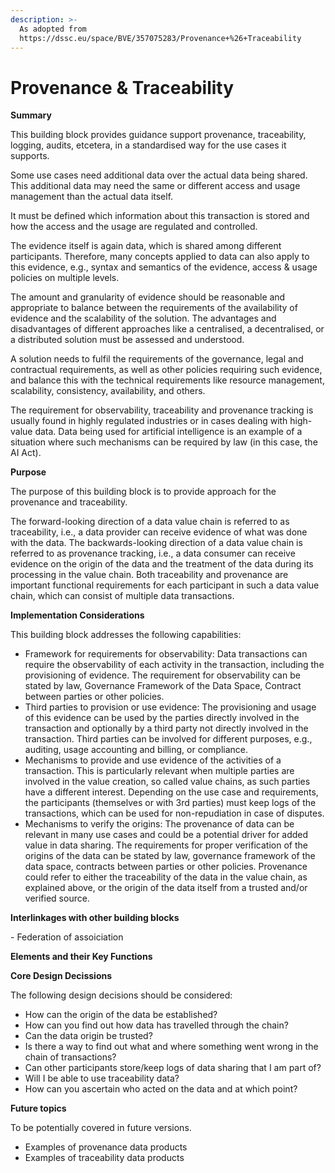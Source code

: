 ```yaml
---
description: >-
  As adopted from
  https://dssc.eu/space/BVE/357075283/Provenance+%26+Traceability
---
```


# Provenance & Traceability

**Summary**&#x20;

This building block provides guidance support provenance, traceability, logging, audits, etcetera, in a standardised way for the use cases it supports.

Some use cases need additional data over the actual data being shared. This additional data may need the same or different access and usage management than the actual data itself.

It must be defined which information about this transaction is stored and how the access and the usage are regulated and controlled.

The evidence itself is again data, which is shared among different participants. Therefore, many concepts applied to data can also apply to this evidence, e.g., syntax and semantics of the evidence, access & usage policies on multiple levels.

The amount and granularity of evidence should be reasonable and appropriate to balance between the requirements of the availability of evidence and the scalability of the solution. The advantages and disadvantages of different approaches like a centralised, a decentralised, or a distributed solution must be assessed and understood.

A solution needs to fulfil the requirements of the governance, legal and contractual requirements, as well as other policies requiring such evidence, and balance this with the technical requirements like resource management, scalability, consistency, availability, and others.

The requirement for observability, traceability and provenance tracking is usually found in highly regulated industries or in cases dealing with high-value data. Data being used for artificial intelligence is an example of a situation where such mechanisms can be required by law (in this case, the AI Act).

**Purpose**&#x20;

The purpose of this building block is to provide approach for the provenance and traceability.

The forward-looking direction of a data value chain is referred to as traceability, i.e., a data provider can receive evidence of what was done with the data. The backwards-looking direction of a data value chain is referred to as provenance tracking, i.e., a data consumer can receive evidence on the origin of the data and the treatment of the data during its processing in the value chain. Both traceability and provenance are important functional requirements for each participant in such a data value chain, which can consist of multiple data transactions.

**Implementation Considerations**

This building block addresses the following capabilities:

* Framework for requirements for observability: Data transactions can require the observability of each activity in the transaction, including the provisioning of evidence. The requirement for observability can be stated by law, Governance Framework of the Data Space, Contract between parties or other policies.
* Third parties to provision or use evidence: The provisioning and usage of this evidence can be used by the parties directly involved in the transaction and optionally by a third party not directly involved in the transaction. Third parties can be involved for different purposes, e.g., auditing, usage accounting and billing, or compliance.
* Mechanisms to provide and use evidence of the activities of a transaction. This is particularly relevant when multiple parties are involved in the value creation, so called value chains, as such parties have a different interest. Depending on the use case and requirements, the participants (themselves or with 3rd parties) must keep logs of the transactions, which can be used for non-repudiation in case of disputes.
* Mechanisms to verify the origins: The provenance of data can be relevant in many use cases and could be a potential driver for added value in data sharing. The requirements for proper verification of the origins of the data can be stated by law, governance framework of the data space, contracts between parties or other policies. Provenance could refer to either the traceability of the data in the value chain, as explained above, or the origin of the data itself from a trusted and/or verified source.

**Interlinkages with other building blocks**&#x20;

&#x20;\- Federation of assoiciation



**Elements and their Key Functions**



**Core Design Decissions**

The following design decisions should be considered:

* How can the origin of the data be established?
* How can you find out how data has travelled through the chain?
* Can the data origin be trusted?
* Is there a way to find out what and where something went wrong in the chain of transactions?
* Can other participants store/keep logs of data sharing that I am part of?
* Will I be able to use traceability data?
* How can you ascertain who acted on the data and at which point?

**Future topics**&#x20;

To be potentially covered in future versions.

* Examples of provenance data products
* Examples of traceability data products

&#x20;
